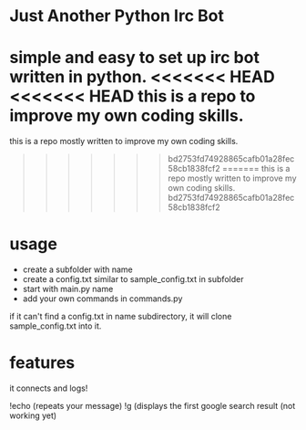 # Just Another Python Irc Bot
simple and easy to set up irc bot written in python.
<<<<<<< HEAD
<<<<<<< HEAD
this is a repo to improve my own coding skills.
=======
this is a repo mostly written to improve my own coding skills.
>>>>>>> bd2753fd74928865cafb01a28fec58cb1838fcf2
=======
this is a repo mostly written to improve my own coding skills.
>>>>>>> bd2753fd74928865cafb01a28fec58cb1838fcf2

# usage

* create a subfolder with name
* create a config.txt similar to sample_config.txt in subfolder
* start with main.py name
* add your own commands in commands.py

if it can't find a config.txt in name subdirectory, it will clone sample_config.txt into it. 

# features

it connects and logs!

!echo (repeats your message)
!g (displays the first google search result (not working yet)
